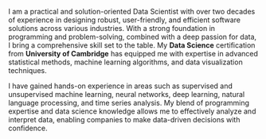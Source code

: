 I am a practical and solution-oriented Data Scientist with over two decades of experience in designing robust, user-friendly, and efficient software solutions across various industries. With a strong foundation in programming and problem-solving, combined with a deep passion for data, I bring a comprehensive skill set to the table. My **Data Science** certification from **University of Cambridge** has equipped me with expertise in advanced statistical methods, machine learning algorithms, and data visualization techniques.

I have gained hands-on experience in areas such as supervised and unsupervised machine learning, neural networks, deep learning, natural language processing, and time series analysis. My blend of programming expertise and data science knowledge allows me to effectively analyze and interpret data, enabling companies to make data-driven decisions with confidence.

<!--
**Indrashekhar/Indrashekhar** is a ✨ _special_ ✨ repository because its `README.md` (this file) appears on your GitHub profile.

Here are some ideas to get you started:

- 🔭 I’m currently working on ...
- 🌱 I’m currently learning ...
- 👯 I’m looking to collaborate on ...
- 🤔 I’m looking for help with ...
- 💬 Ask me about ...
- 📫 How to reach me: ...
- 😄 Pronouns: ...
- ⚡ Fun fact: ...
-->
